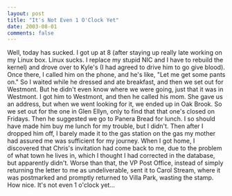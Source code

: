 ```yaml
---
layout: post
title: "It's Not Even 1 O'Clock Yet"
date: 2003-08-01
comments: false
---
```

Well, today has sucked. I got up at 8 (after staying up really late working on
my Linux box. Linux sucks. I replace my stupid NIC and I have to rebuild the
kernel) and drove over to Kyle's (I had agreed to drive him to go give blood).
Once there, I called him on the phone, and he's like, "Let me get some pants
on." So I waited while he dressed and ate breakfast, and then we set out for
Westmont. But he didn't even know where we were going, just that it was in
Westmont. I got him to Westmont, and then he called his mom. She gave us an
address, but when we went looking for it, we ended up in Oak Brook. So we set
out for the one in Glen Ellyn, only to find that that one's closed on Fridays.
Then he suggested we go to Panera Bread for lunch. I so should have made him
buy me lunch for my trouble, but I didn't. Then after I dropped him off, I
barely made it to the gas station on the gas my mother had assured me was
sufficient for my journey. When I got home, I discovered that Chris's
invitation had come back to me, due to the problem of what town he lives in,
which I thought I had corrected in the database, but apparently didn't. Worse
than that, the VP Post Office, instead of simply returning the letter to me as
undeliverable, sent it to Carol Stream, where it was postmarked and promptly
returned to Villa Park, wasting the stamp. How nice. It's not even 1 o'clock
yet...
